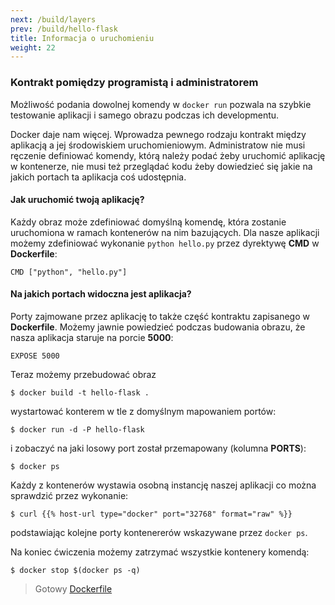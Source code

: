 ```yaml
---
next: /build/layers
prev: /build/hello-flask
title: Informacja o uruchomieniu
weight: 22
---
```


### Kontrakt pomiędzy programistą i administratorem

Możliwość podania dowolnej komendy w `docker run` pozwala na szybkie testowanie
aplikacji i samego obrazu podczas ich developmentu.

Docker daje nam więcej. Wprowadza pewnego rodzaju kontrakt między aplikacją a jej
środowiskiem uruchomieniowym. Administratow nie musi ręczenie definiować komendy,
którą należy podać żeby uruchomić aplikację w kontenerze, nie musi też przeglądać
kodu żeby dowiedzieć się jakie na jakich portach ta aplikacja coś udostępnia.

#### Jak uruchomić twoją aplikację?

Każdy obraz może zdefiniować domyślną komendę, która zostanie uruchomiona w ramach
kontenerów na nim bazujących. Dla nasze aplikacji możemy zdefiniować wykonanie
`python hello.py` przez dyrektywę **CMD** w **Dockerfile**:

```
CMD ["python", "hello.py"]
```

#### Na jakich portach widoczna jest aplikacja?

Porty zajmowane przez aplikację to także część kontraktu zapisanego w **Dockerfile**.
Możemy jawnie powiedzieć podczas budowania obrazu, że nasza aplikacja staruje na
porcie **5000**:

```
EXPOSE 5000
```

Teraz możemy przebudować obraz

```
$ docker build -t hello-flask .
```

wystartować konterem w tle z domyślnym mapowaniem portów:

```
$ docker run -d -P hello-flask
```

i zobaczyć na jaki losowy port został przemapowany (kolumna **PORTS**):

```
$ docker ps
```

Każdy z kontenerów wystawia osobną instancję naszej aplikacji co można sprawdzić
przez wykonanie:

```
$ curl {{% host-url type="docker" port="32768" format="raw" %}}
```

podstawiając kolejne porty kontenererów wskazywane przez `docker ps`.

Na koniec ćwiczenia możemy zatrzymać wszystkie kontenery komendą:

```
$ docker stop $(docker ps -q)
```

> Gotowy [Dockerfile](/expose/Dockerfile)
